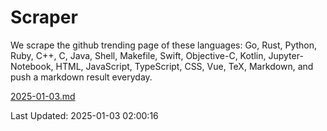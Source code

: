 # Scraper

We scrape the github trending page of these languages: Go, Rust, Python, Ruby, C++, C, Java, Shell, Makefile, Swift, Objective-C, Kotlin, Jupyter-Notebook, HTML, JavaScript, TypeScript, CSS, Vue, TeX, Markdown, and push a markdown result everyday.

[2025-01-03.md](https://github.com/cumthxy/github-trending-backup/blob/master/2025-01-03.md)

Last Updated: 2025-01-03 02:00:16